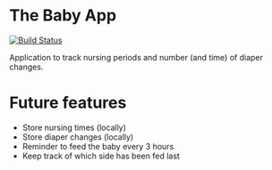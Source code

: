 The Baby App
============

[![Build Status](https://travis-ci.com/boon-code/the-baby-app.svg)](https://travis-ci.com/boon-code/the-baby-app)

Application to track nursing periods and number (and time) of diaper changes.

# Future features

- Store nursing times (locally)
- Store diaper changes (locally)
- Reminder to feed the baby every 3 hours
- Keep track of which side has been fed last
